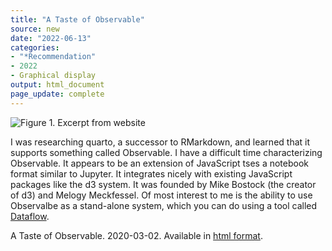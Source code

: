 ```yaml
---
title: "A Taste of Observable"
source: new
date: "2022-06-13"
categories:
- "*Recommendation"
- 2022
- Graphical display
output: html_document
page_update: complete
---
```


![Figure 1. Excerpt from website](http://www.pmean.com/new-images/22/taste-of-observable-01.png)

<div class="notes">

I was researching quarto, a successor to RMarkdown, and learned that it supports something called Observable. I have a difficult time characterizing Observable. It appears to be an extension of JavaScript tses a notebook format similar to Jupyter. It integrates nicely with existing JavaScript packages like the d3 system.  It was founded by Mike Bostock (the creator of d3) and Melogy Meckfessel. Of most interest to me is the ability to use Observalbe as a stand-alone system, which you can do using a tool called [Dataflow][obs2].

A Taste of Observable. 2020-03-02. Available in [html format][obs1].

[obs1]: https://observablehq.com/@observablehq/a-taste-of-observable
[obs2]: https://observablehq.com/@asg017/introducing-dataflow

</div>
